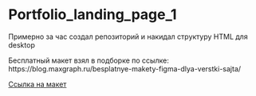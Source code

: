 # Portfolio_landing_page_1

Примерно за час создал репозиторий и накидал структуру HTML для desktop

<p>
  Бесплатный макет взял в подборке по ссылке:
  https://blog.maxgraph.ru/besplatnye-makety-figma-dlya-verstki-sajta/
</p>
<p>
  <a href="https://www.figma.com/file/5D9pDuLtS042hzaoN69Kd7/Free--Landing--Page-Template?node-id=254-515&t=euLN4PxYk9sd9nRz-0">Ссылка на макет</a>
</p>
